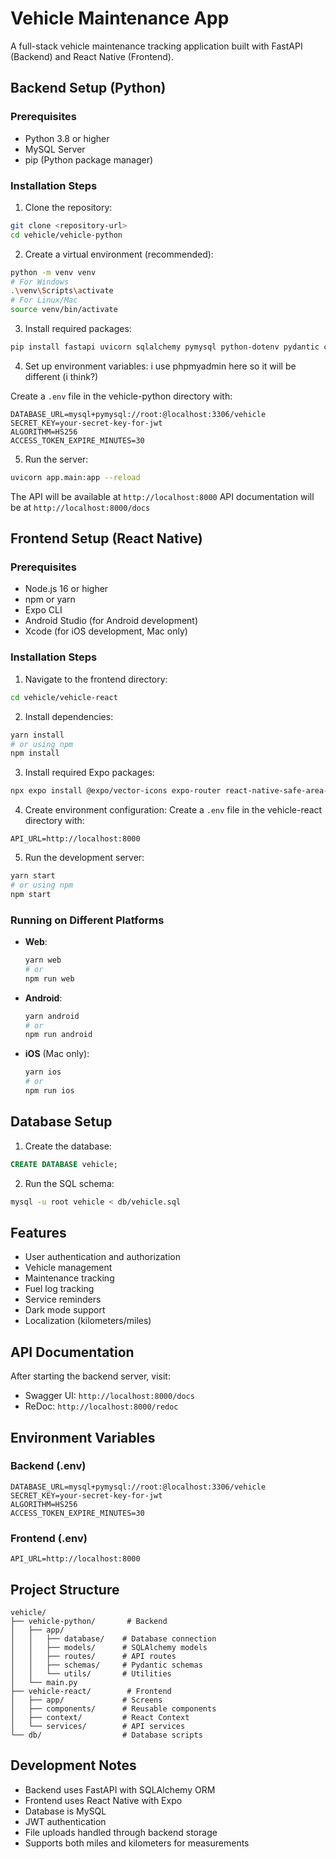 # Vehicle Maintenance App

A full-stack vehicle maintenance tracking application built with FastAPI (Backend) and React Native (Frontend).

## Backend Setup (Python)

### Prerequisites
- Python 3.8 or higher
- MySQL Server
- pip (Python package manager)

### Installation Steps

1. Clone the repository:
```bash
git clone <repository-url>
cd vehicle/vehicle-python
```

2. Create a virtual environment (recommended):
```bash
python -m venv venv
# For Windows
.\venv\Scripts\activate
# For Linux/Mac
source venv/bin/activate
```

3. Install required packages:
```bash
pip install fastapi uvicorn sqlalchemy pymysql python-dotenv pydantic cryptography python-jose[cryptography] passlib[bcrypt] python-multipart
```

4. Set up environment variables:
i use phpmyadmin here so it will be different (i think?)

Create a `.env` file in the vehicle-python directory with:
```env
DATABASE_URL=mysql+pymysql://root:@localhost:3306/vehicle
SECRET_KEY=your-secret-key-for-jwt
ALGORITHM=HS256
ACCESS_TOKEN_EXPIRE_MINUTES=30
```

5. Run the server:
```bash
uvicorn app.main:app --reload
```

The API will be available at `http://localhost:8000`
API documentation will be at `http://localhost:8000/docs`

## Frontend Setup (React Native)

### Prerequisites
- Node.js 16 or higher
- npm or yarn
- Expo CLI
- Android Studio (for Android development)
- Xcode (for iOS development, Mac only)

### Installation Steps

1. Navigate to the frontend directory:
```bash
cd vehicle/vehicle-react
```

2. Install dependencies:
```bash
yarn install
# or using npm
npm install
```

3. Install required Expo packages:
```bash
npx expo install @expo/vector-icons expo-router react-native-safe-area-context expo-linking expo-constants expo-status-bar react-native-gesture-handler expo-image-picker
```

4. Create environment configuration:
Create a `.env` file in the vehicle-react directory with:
```env
API_URL=http://localhost:8000
```

5. Run the development server:
```bash
yarn start
# or using npm
npm start
```

### Running on Different Platforms

- **Web**:
  ```bash
  yarn web
  # or
  npm run web
  ```

- **Android**:
  ```bash
  yarn android
  # or
  npm run android
  ```

- **iOS** (Mac only):
  ```bash
  yarn ios
  # or
  npm run ios
  ```

## Database Setup

1. Create the database:
```sql
CREATE DATABASE vehicle;
```

2. Run the SQL schema:
```bash
mysql -u root vehicle < db/vehicle.sql
```

## Features

- User authentication and authorization
- Vehicle management
- Maintenance tracking
- Fuel log tracking
- Service reminders
- Dark mode support
- Localization (kilometers/miles)

## API Documentation

After starting the backend server, visit:
- Swagger UI: `http://localhost:8000/docs`
- ReDoc: `http://localhost:8000/redoc`

## Environment Variables

### Backend (.env)
```env
DATABASE_URL=mysql+pymysql://root:@localhost:3306/vehicle
SECRET_KEY=your-secret-key-for-jwt
ALGORITHM=HS256
ACCESS_TOKEN_EXPIRE_MINUTES=30
```

### Frontend (.env)
```env
API_URL=http://localhost:8000
```

## Project Structure

```
vehicle/
├── vehicle-python/       # Backend
│   ├── app/
│   │   ├── database/    # Database connection
│   │   ├── models/      # SQLAlchemy models
│   │   ├── routes/      # API routes
│   │   ├── schemas/     # Pydantic schemas
│   │   └── utils/       # Utilities
│   └── main.py
├── vehicle-react/        # Frontend
│   ├── app/             # Screens
│   ├── components/      # Reusable components
│   ├── context/         # React Context
│   └── services/        # API services
└── db/                  # Database scripts
```

## Development Notes

- Backend uses FastAPI with SQLAlchemy ORM
- Frontend uses React Native with Expo
- Database is MySQL
- JWT authentication
- File uploads handled through backend storage
- Supports both miles and kilometers for measurements

